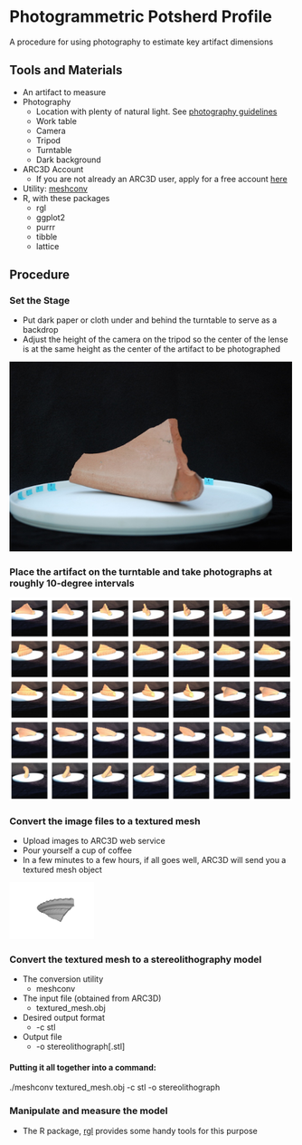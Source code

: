# Photogrammetric Potsherd Profile
A procedure for using photography to estimate key artifact dimensions

## Tools and Materials
* An artifact to measure
* Photography
  * Location with plenty of natural light. See [photography guidelines](https://homes.esat.kuleuven.be/~visit3d/webservice/v2/manual3.php#SEC2)
  * Work table
  * Camera
  * Tripod
  * Turntable
  * Dark background
* ARC3D Account
  * If you are not already an ARC3D user, apply for a free account [here](https://homes.esat.kuleuven.be/~visit3d/webservice/v2/request_login.php)
* Utility: [meshconv](http://www.patrickmin.com/meshconv/)
* R, with these packages
  * rgl
  * ggplot2
  * purrr
  * tibble
  * lattice

## Procedure
### Set the Stage
* Put dark paper or cloth under and behind the turntable to serve as a backdrop
* Adjust the height of the camera on the tripod so the center of the lense is at the same height as the center of the artifact to be photographed
<img src="https://github.com/KarlEdwards/Photogrammetric-Potsherd-Profile/blob/master/illustration_stage.JPG" width="500">

### Place the artifact on the turntable and take photographs at roughly 10-degree intervals
<img src="https://github.com/KarlEdwards/Photogrammetric-Potsherd-Profile/blob/master/illustration_every_ten_degrees.png" width="500">

### Convert the image files to a textured mesh
* Upload images to ARC3D web service
* Pour yourself a cup of coffee
* In a few minutes to a few hours, if all goes well, ARC3D will send you a textured mesh object
<img src="https://github.com/KarlEdwards/Photogrammetric-Potsherd-Profile/blob/master/model.png" width="150">

### Convert the textured mesh to a stereolithography model
* The conversion utility
  * meshconv
* The input file (obtained from ARC3D)
  * textured_mesh.obj 
* Desired output format
  * -c stl
* Output file
  * -o stereolithograph[.stl]
#### Putting it all together into a command:
./meshconv textured_mesh.obj -c stl -o stereolithograph

### Manipulate and measure the model
* The R package, [rgl](https://www.rdocumentation.org/packages/rgl/versions/0.97.0) provides some handy tools for this purpose
